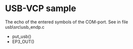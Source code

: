 # USB-VCP sample

The echo of the entered symbols of the COM-port.
  See in file usb\src\usb_endp.c
- put_usb()
- EP3_OUT()
